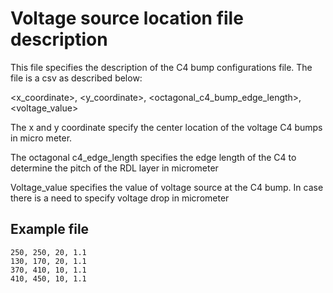 # Voltage source location file description
This file specifies the description of the C4 bump configurations file.
The file is a csv as described below:

<x_coordinate>, <y_coordinate>, <octagonal_c4_bump_edge_length>, <voltage_value>

The x and y coordinate specify the center location of the voltage C4 bumps in
micro meter.

The octagonal c4_edge_length specifies the edge length of the C4 to determine
the pitch of the RDL layer in micrometer

Voltage_value specifies the value of voltage source at the C4 bump. In case
there is a need to specify voltage drop in micrometer

## Example file
```
250, 250, 20, 1.1
130, 170, 20, 1.1
370, 410, 10, 1.1
410, 450, 10, 1.1
```
